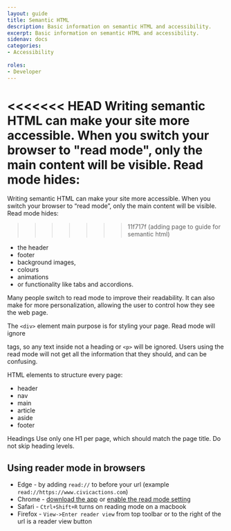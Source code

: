 ```yaml
---
layout: guide
title: Semantic HTML
description: Basic information on semantic HTML and accessibility.
excerpt: Basic information on semantic HTML and accessibility.
sidenav: docs
categories:
- Accessibility 
  
roles:
- Developer
---
```


<<<<<<< HEAD
Writing semantic HTML can make your site more accessible. When you switch your browser to "read mode", only the main content will be visible. Read mode hides:
=======
Writing semantic HTML can make your site more accessible. When you switch your browser to “read mode”, only the main content will be visible. Read mode hides:
>>>>>>> 11f717f (adding page to guide for semantic html)
* the header
* footer
* background images,
* colours
* animations
* or functionality like tabs and accordions.

Many people switch to read mode to improve their readability. It can also make for more personalization, allowing the user to control how they see the web page.

The `<div>` element main purpose is for styling your page. Read mode will ignore <div> tags, so any text inside not a heading or `<p>` will be ignored. Users using the read mode will not get all the information that they should, and can be confusing.

HTML elements to structure every page:
* header
* nav
* main 
* article
* aside
* footer

Headings
Use only one H1 per page, which should match the page title.
Do not skip heading levels.

## Using reader mode in browsers

* Edge - by adding `read://` to before your url (example `read://https://www.civicactions.com`)
* Chrome - [download the app](https://chrome.google.com/webstore/detail/reader-mode/llimhhconnjiflfimocjggfjdlmlhblm?hl=en) or [enable the read mode setting](https://www.howtogeek.com/423643/how-to-use-google-chromes-hidden-reader-mode/)
* Safari - `Ctrl+Shift+R` turns on reading mode on a macbook
* Firefox - `View->Enter reader view` from top toolbar or to the right of the url is a reader view button


